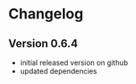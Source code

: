 Changelog
=========

Version 0.6.4
-------------
* initial released version on github
* updated dependencies